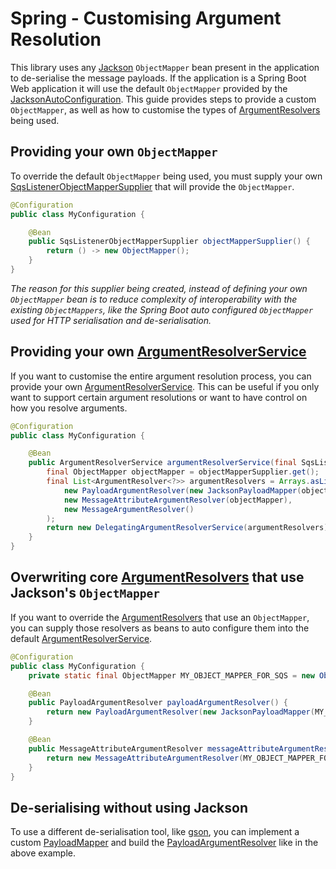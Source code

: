 # Spring - Customising Argument Resolution

This library uses any [Jackson](https://github.com/FasterXML/jackson) `ObjectMapper` bean present in the application to de-serialise the message payloads.
If the application is a Spring Boot Web application it will use the default `ObjectMapper` provided by
the [JacksonAutoConfiguration](https://github.com/spring-projects/spring-boot/blob/master/spring-boot-project/spring-boot-autoconfigure/src/main/java/org/springframework/boot/autoconfigure/jackson/JacksonAutoConfiguration.java).
This guide provides steps to provide a custom `ObjectMapper`, as well as how to customise the types
of [ArgumentResolvers](../../../api/src/main/java/com/jashmore/sqs/argument/ArgumentResolver.java) being used.

## Providing your own `ObjectMapper`

To override the default `ObjectMapper` being used, you must supply your
own [SqsListenerObjectMapperSupplier](../../../spring/spring-core/src/main/java/com/jashmore/sqs/spring/jackson/SqsListenerObjectMapperSupplier.java) that
will provide the `ObjectMapper`.

```java
@Configuration
public class MyConfiguration {

    @Bean
    public SqsListenerObjectMapperSupplier objectMapperSupplier() {
        return () -> new ObjectMapper();
    }
}

```

_The reason for this supplier being created, instead of defining your own `ObjectMapper` bean is to reduce complexity of interoperability
with the existing `ObjectMappers`, like the Spring Boot auto configured `ObjectMapper` used for HTTP serialisation and de-serialisation._

## Providing your own [ArgumentResolverService](../../../api/src/main/java/com/jashmore/sqs/argument/ArgumentResolverService.java)

If you want to customise the entire argument resolution process, you can provide your
own [ArgumentResolverService](../../../api/src/main/java/com/jashmore/sqs/argument/ArgumentResolverService.java). This can be useful if you only want
to support certain argument resolutions or want to have control on how you resolve arguments.

```java
@Configuration
public class MyConfiguration {

    @Bean
    public ArgumentResolverService argumentResolverService(final SqsListenerObjectMapperSupplier objectMapperSupplier) {
        final ObjectMapper objectMapper = objectMapperSupplier.get();
        final List<ArgumentResolver<?>> argumentResolvers = Arrays.asList(
            new PayloadArgumentResolver(new JacksonPayloadMapper(objectMapper)),
            new MessageAttributeArgumentResolver(objectMapper),
            new MessageArgumentResolver()
        );
        return new DelegatingArgumentResolverService(argumentResolvers);
    }
}

```

## Overwriting core [ArgumentResolvers](../../../api/src/main/java/com/jashmore/sqs/argument/ArgumentResolver.java) that use Jackson's `ObjectMapper`

If you want to override the [ArgumentResolvers](../../../api/src/main/java/com/jashmore/sqs/argument/ArgumentResolver.java) that use an `ObjectMapper`,
you can supply those resolvers as beans to auto configure them into
the default [ArgumentResolverService](../../../api/src/main/java/com/jashmore/sqs/argument/ArgumentResolverService.java).

```java
@Configuration
public class MyConfiguration {
    private static final ObjectMapper MY_OBJECT_MAPPER_FOR_SQS = new ObjectMapper();

    @Bean
    public PayloadArgumentResolver payloadArgumentResolver() {
        return new PayloadArgumentResolver(new JacksonPayloadMapper(MY_OBJECT_MAPPER_FOR_SQS));
    }

    @Bean
    public MessageAttributeArgumentResolver messageAttributeArgumentResolver() {
        return new MessageAttributeArgumentResolver(MY_OBJECT_MAPPER_FOR_SQS);
    }
}

```

## De-serialising without using Jackson

To use a different de-serialisation tool, like [gson](https://github.com/google/gson), you can implement a
custom [PayloadMapper](../../../core/src/main/java/com/jashmore/sqs/argument/payload/mapper/PayloadMapper.java) and build
the [PayloadArgumentResolver](../../../core/src/main/java/com/jashmore/sqs/argument/payload/PayloadArgumentResolver.java) like in the above example.
